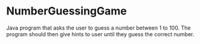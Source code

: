 # NumberGuessingGame
Java program that asks the user to guess a number between 1 to 100. The program should then give hints to user until they guess the correct number.
